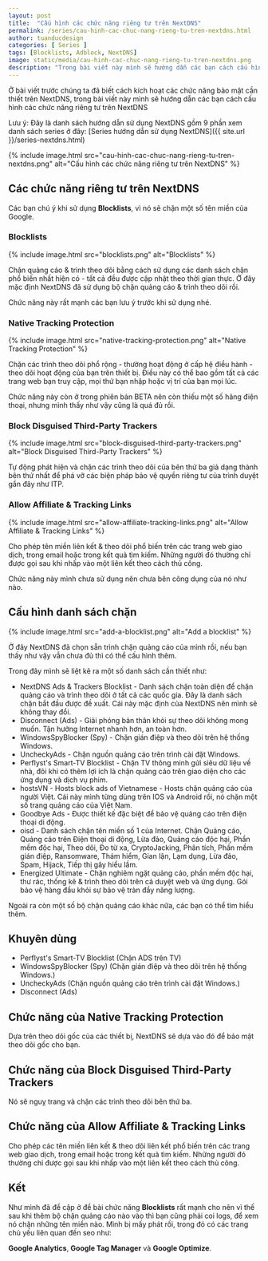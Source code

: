 ```yaml
---
layout: post
title:  "Cấu hình các chức năng riêng tư trên NextDNS"
permalink: /series/cau-hinh-cac-chuc-nang-rieng-tu-tren-nextdns.html
author: tuanducdesign
categories: [ Series ]
tags: [Blocklists, Adblock, NextDNS]
image: static/media/cau-hinh-cac-chuc-nang-rieng-tu-tren-nextdns.png
description: "Trong bài viết này mình sẽ hướng dẫn các bạn cách cấu hình các chức năng riêng tư trên NextDNS."
---
```


Ở bài viết trước chúng ta đã biết cách kích hoạt các chức năng bảo mật cần thiết trên NextDNS, trong bài viết này mình sẽ hướng dẫn các bạn cách cấu hình các chức năng riêng tư trên NextDNS

Lưu ý: Đây là danh sách hướng dẫn sử dụng NextDNS gồm 9 phần xem danh sách series ở đây: [Series hướng dẫn sử dụng NextDNS]({{ site.url }}/series-nextdns.html)

{% include image.html src="cau-hinh-cac-chuc-nang-rieng-tu-tren-nextdns.png" alt="Cấu hình các chức năng riêng tư trên NextDNS" %}

## Các chức năng riêng tư trên NextDNS

Các bạn chú ý khi sử dụng **Blocklists**, vì nó sẽ chặn một số tên miền của Google.

### Blocklists

{% include image.html src="blocklists.png" alt="Blocklists" %}

Chặn quảng cáo & trình theo dõi bằng cách sử dụng các danh sách chặn phổ biến nhất hiện có - tất cả đều được cập nhật theo thời gian thực. Ở đây mặc định NextDNS đã sử dụng bộ chặn quảng cáo & trình theo dõi rồi.

Chức năng này rất mạnh các bạn lưu ý trước khi sử dụng nhé.

### Native Tracking Protection

{% include image.html src="native-tracking-protection.png" alt="Native Tracking Protection" %}

Chặn các trình theo dõi phổ rộng - thường hoạt động ở cấp hệ điều hành - theo dõi hoạt động của bạn trên thiết bị. Điều này có thể bao gồm tất cả các trang web bạn truy cập, mọi thứ bạn nhập hoặc vị trí của bạn mọi lúc.

Chức năng này còn ở trong phiên bản BETA nên còn thiếu một số hãng điện thoại, nhưng mình thấy như vậy cũng là quá đủ rồi.

### Block Disguised Third-Party Trackers

{% include image.html src="block-disguised-third-party-trackers.png" alt="Block Disguised Third-Party Trackers" %}

Tự động phát hiện và chặn các trình theo dõi của bên thứ ba giả dạng thành bên thứ nhất để phá vỡ các biện pháp bảo vệ quyền riêng tư của trình duyệt gần đây như ITP.

### Allow Affiliate & Tracking Links

{% include image.html src="allow-affiliate-tracking-links.png" alt="Allow Affiliate & Tracking Links" %}

Cho phép tên miền liên kết & theo dõi phổ biến trên các trang web giao dịch, trong email hoặc trong kết quả tìm kiếm. Những người đó thường chỉ được gọi sau khi nhấp vào một liên kết theo cách thủ công.

Chức năng này mình chưa sử dụng nên chưa bên công dụng của nó như nào.

## Cấu hình danh sách chặn

{% include image.html src="add-a-blocklist.png" alt="Add a blocklist" %}

Ở đây NextDNS đã chọn sẵn trình chặn quảng cáo của mình rồi, nếu bạn thấy như vậy vẫn chưa đủ thì có thể cấu hình thêm.

Trong đây mình sẽ liệt kê ra một số danh sách cần thiết như:

- NextDNS Ads & Trackers Blocklist - Danh sách chặn toàn diện để chặn quảng cáo và trình theo dõi ở tất cả các quốc gia. Đây là danh sách chặn bắt đầu được đề xuất. Cái này mặc định của NextDNS nên mình sẽ không thay đổi.
- Disconnect (Ads) - Giải phóng bản thân khỏi sự theo dõi không mong muốn. Tận hưởng Internet nhanh hơn, an toàn hơn.
- WindowsSpyBlocker (Spy) - Chặn gián điệp và theo dõi trên hệ thống Windows.
- UncheckyAds - Chặn nguồn quảng cáo trên trình cài đặt Windows.
- Perflyst's Smart-TV Blocklist - Chặn TV thông minh gửi siêu dữ liệu về nhà, đôi khi có thêm lợi ích là chặn quảng cáo trên giao diện cho các ứng dụng và dịch vụ phim.
- hostsVN - Hosts block ads of Vietnamese - Hosts chặn quảng cáo của người Việt. Cái này mình từng dùng trên IOS và Android rồi, nó chặn một số trang quảng cáo của Việt Nam.
- Goodbye Ads - Được thiết kế đặc biệt để bảo vệ quảng cáo trên điện thoại di động.
- oisd - Danh sách chặn tên miền số 1 của Internet. Chặn Quảng cáo, Quảng cáo trên Điện thoại di động, Lừa đảo, Quảng cáo độc hại, Phần mềm độc hại, Theo dõi, Đo từ xa, CryptoJacking, Phân tích, Phần mềm gián điệp, Ransomware, Thám hiểm, Gian lận, Lạm dụng, Lừa đảo, Spam, Hijack, Tiếp thị gây hiểu lầm.
- Energized Ultimate - Chặn nghiêm ngặt quảng cáo, phần mềm độc hại, thư rác, thống kê & trình theo dõi trên cả duyệt web và ứng dụng. Gói bảo vệ hàng đầu khỏi sự bảo vệ tràn đầy năng lượng.

Ngoài ra còn một số bộ chặn quảng cáo khác nữa, các bạn có thể tìm hiểu thêm.

## Khuyên dùng

- Perflyst's Smart-TV Blocklist (Chặn ADS trên TV)
- WindowsSpyBlocker (Spy) (Chặn gián điệp và theo dõi trên hệ thống Windows.)
- UncheckyAds (Chặn nguồn quảng cáo trên trình cài đặt Windows.)
- Disconnect (Ads)

## Chức năng của Native Tracking Protection

Dựa trên theo dõi gốc của các thiết bị, NextDNS sẽ dựa vào đó để bảo mật theo dõi gốc cho bạn.

## Chức năng của Block Disguised Third-Party Trackers

Nó sẽ nguỵ trang và chặn các trình theo dõi bên thứ ba.

## Chức năng của Allow Affiliate & Tracking Links

Cho phép các tên miền liên kết & theo dõi liên kết phổ biến trên các trang web giao dịch, trong email hoặc trong kết quả tìm kiếm. Những người đó thường chỉ được gọi sau khi nhấp vào một liên kết theo cách thủ công.

## Kết

Như mình đã đề cập ở đề bài chức năng **Blocklists** rất mạnh cho nên vì thế sau khi thêm bộ chặn quảng cáo nào vào thì bạn cũng phải coi logs, để xem nó chặn những tên miền nào. Mình bị mấy phát rồi, trong đó có các trang chủ yếu liên quan đến seo như:

**Google Analytics**, **Google Tag Manager** và **Google Optimize**.
